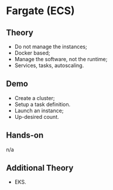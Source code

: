 # Fargate (ECS)

## Theory

- Do not manage the instances;
- Docker based;
- Manage the software, not the runtime;
- Services, tasks, autoscaling.

## Demo

- Create a cluster;
- Setup a task definition.
- Launch an instance;
- Up-desired count.

## Hands-on

n/a

## Additional Theory

- EKS.
